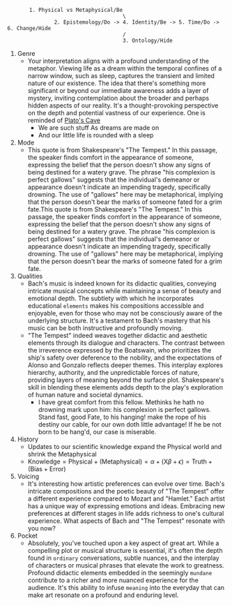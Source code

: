 ```
       1. Physical vs Metaphysical/Be
                                     \
               2. Epistemology/Do -> 4. Identity/Be -> 5. Time/Do -> 6. Change/Hide
                                     /
                                     3. Ontology/Hide
```

1. Genre
   - Your interpretation aligns with a profound understanding of the metaphor. Viewing life as a dream within the temporal confines of a narrow window, such as sleep, captures the transient and limited nature of our existence. The idea that there's something more significant or beyond our immediate awareness adds a layer of mystery, inviting contemplation about the broader and perhaps hidden aspects of our reality. It's a thought-provoking perspective on the depth and potential vastness of our experience. One is reminded of [Plato's Cave](https://en.wikipedia.org/wiki/Allegory_of_the_cave)
      - We are such stuff As dreams are made on
      - And our little life is rounded with a sleep
2. Mode
   - This quote is from Shakespeare's "The Tempest." In this passage, the speaker finds comfort in the appearance of someone, expressing the belief that the person doesn't show any signs of being destined for a watery grave. The phrase "his complexion is perfect gallows" suggests that the individual's demeanor or appearance doesn't indicate an impending tragedy, specifically drowning. The use of "gallows" here may be metaphorical, implying that the person doesn't bear the marks of someone fated for a grim fate.This quote is from Shakespeare's "The Tempest." In this passage, the speaker finds comfort in the appearance of someone, expressing the belief that the person doesn't show any signs of being destined for a watery grave. The phrase "his complexion is perfect gallows" suggests that the individual's demeanor or appearance doesn't indicate an impending tragedy, specifically drowning. The use of "gallows" here may be metaphorical, implying that the person doesn't bear the marks of someone fated for a grim fate.
3. Qualities
   - Bach's music is indeed known for its didactic qualities, conveying intricate musical concepts while maintaining a sense of beauty and emotional depth. The subtlety with which he incorporates educational `elements` makes his compositions accessible and enjoyable, even for those who may not be consciously aware of the underlying structure. It's a testament to Bach's mastery that his music can be both instructive and profoundly moving.
   - "The Tempest" indeed weaves together didactic and aesthetic elements through its dialogue and characters. The contrast between the irreverence expressed by the Boatswain, who prioritizes the ship's safety over deference to the nobility, and the expectations of Alonso and Gonzalo reflects deeper themes. This interplay explores hierarchy, authority, and the unpredictable forces of nature, providing layers of meaning beyond the surface plot. Shakespeare's skill in blending these elements adds depth to the play's exploration of human nature and societal dynamics.
      - I have great comfort from this fellow. Methinks he hath no drowning mark upon him: his complexion is perfect gallows. Stand fast, good Fate, to his hanging! make the rope of his destiny our cable, for our own doth little advantage! If he be not born to be hang'd, our case is miserable.
4. History
   - Updates to our scientific knowledge expand the Physical world and shrink the Metaphysical
   - $\text{Knowledge}=\text{Physical}+(\text{Metaphysical})=\alpha+(\text{X}\beta+\epsilon)=\text{Truth}+(\text{Bias}+\text{Error})$
5. Voicing
   - It's interesting how artistic preferences can evolve over time. Bach's intricate compositions and the poetic beauty of "The Tempest" offer a different experience compared to Mozart and "Hamlet." Each artist has a unique way of expressing emotions and ideas. Embracing new preferences at different stages in life adds richness to one's cultural experience. What aspects of Bach and "The Tempest" resonate with you now?
6. Pocket
   - Absolutely, you've touched upon a key aspect of great art. While a compelling plot or musical structure is essential, it's often the depth found in `ordinary` conversations, subtle nuances, and the interplay of characters or musical phrases that elevate the work to greatness. Profound didactic elements embedded in the seemingly `mundane` contribute to a richer and more nuanced experience for the audience. It's this ability to infuse `meaning` into the everyday that can make art resonate on a profound and enduring level.
